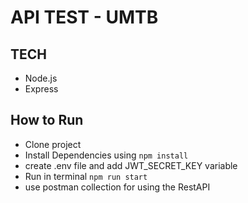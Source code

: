 # API TEST - UMTB

## TECH

- Node.js
- Express

## How to Run

- Clone project
- Install Dependencies using `npm install`
- create .env file and add JWT_SECRET_KEY variable
- Run in terminal `npm run start`
- use postman collection for using the RestAPI
